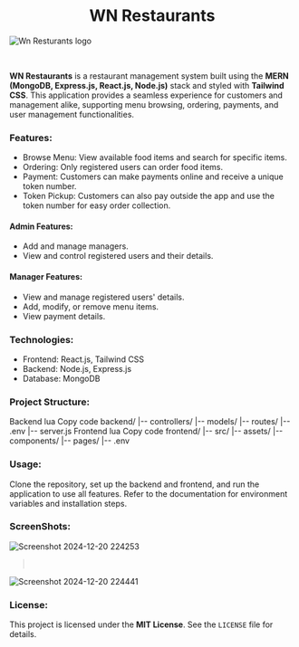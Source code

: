 <center><h1>WN Restaurants</h1></center>

![Wn Resturants logo](https://github.com/user-attachments/assets/e0b306b3-0899-45c6-b78f-6390f6015ba4)


<br> <p>**WN Restaurants** is a restaurant management system built using the **MERN (MongoDB, Express.js, React.js, Node.js)** stack and styled with **Tailwind CSS**. This application provides a seamless experience for customers and management alike, supporting menu browsing, ordering, payments, and user management functionalities.</p>
<h3>Features:</h3> <ul> <li>Browse Menu: View available food items and search for specific items.</li> <li>Ordering: Only registered users can order food items.</li> <li>Payment: Customers can make payments online and receive a unique token number.</li> <li>Token Pickup: Customers can also pay outside the app and use the token number for easy order collection.</li> </ul> <h4>Admin Features:</h4> <ul> <li>Add and manage managers.</li> <li>View and control registered users and their details.</li> </ul> <h4>Manager Features:</h4> <ul> <li>View and manage registered users' details.</li> <li>Add, modify, or remove menu items.</li> <li>View payment details.</li> </ul>
<h3>Technologies:</h3> <ul> <li>Frontend: React.js, Tailwind CSS</li> <li>Backend: Node.js, Express.js</li> <li>Database: MongoDB</li> </ul>
<h3>Project Structure:</h3>
Backend
lua
Copy code
backend/  
  |-- controllers/  
  |-- models/  
  |-- routes/  
  |-- .env  
  |-- server.js  
Frontend
lua
Copy code
frontend/  
  |-- src/  
      |-- assets/  
      |-- components/  
      |-- pages/  
  |-- .env  
<h3>Usage:</h3> <p>Clone the repository, set up the backend and frontend, and run the application to use all features. Refer to the documentation for environment variables and installation steps.</p>
<h3>ScreenShots:</h3> 

![Screenshot 2024-12-20 224253](https://github.com/user-attachments/assets/4857421c-a541-4032-a2d0-6346f4bb36b0)

>  <br> 

![Screenshot 2024-12-20 224441](https://github.com/user-attachments/assets/1289fbed-ceed-49d0-a5f3-fc63e79c22e7)

 </center>
<h3>License:</h3> <p>This project is licensed under the <strong>MIT License</strong>. See the <code>LICENSE</code> file for details.</p>
